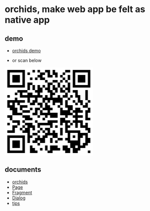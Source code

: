 # orchids, make web app be felt as native app

## demo

* [orchids demo](http://senntyou.github.io/orchids/)

* or scan below

![](./qrcode.png)

## documents

* [orchids](./docs/orchids.md)
* [Page](./docs/page.md)
* [Fragment](./docs/fragment.md)
* [Dialog](./docs/dialog.md)
* [tips](./docs/tips.md)

